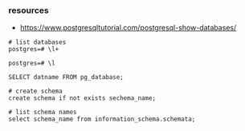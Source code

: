 ### resources
- https://www.postgresqltutorial.com/postgresql-show-databases/


```
# list databases
postgres=# \l+

postgres=# \l

SELECT datname FROM pg_database;
```

```
# create schema
create schema if not exists sechema_name;

# list schema names
select schema_name from information_schema.schemata;
```
